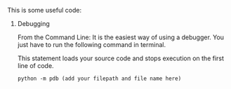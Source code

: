 This is some useful code:

1. Debugging
   

   From the Command Line: It is the easiest way of using a debugger. You just have to run the following command in terminal.

   This statement loads your source code and stops execution on the first line of code.

       python -m pdb (add your filepath and file name here)
